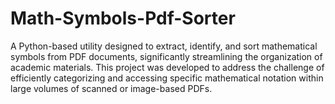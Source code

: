 # Math-Symbols-Pdf-Sorter
A Python-based utility designed to extract, identify, and sort mathematical symbols from PDF documents, significantly streamlining the organization of academic materials. This project was developed to address the challenge of efficiently categorizing and accessing specific mathematical notation within large volumes of scanned or image-based PDFs.
